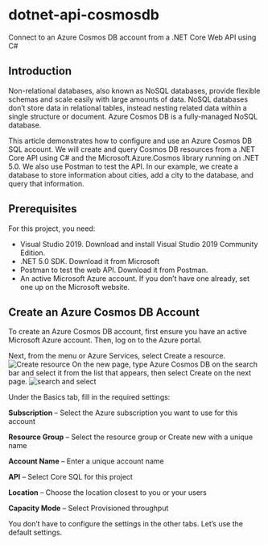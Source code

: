 # dotnet-api-cosmosdb
Connect to an Azure Cosmos DB account from a .NET Core Web API using C#

## Introduction
Non-relational databases, also known as NoSQL databases, provide flexible schemas and scale easily with large amounts of data. NoSQL databases don’t store data in relational tables, instead nesting related data within a single structure or document. Azure Cosmos DB is a fully-managed NoSQL database.

This article demonstrates how to configure and use an Azure Cosmos DB SQL account. We will create and query Cosmos DB resources from a .NET Core API using C# and the Microsoft.Azure.Cosmos library running on .NET 5.0. We also use Postman to test the API. In our example, we create a database to store information about cities, add a city to the database, and query that information. 

## Prerequisites
For this project, you need:
  - Visual Studio 2019. Download and install Visual Studio 2019 Community Edition. 
  - .NET 5.0 SDK. Download it from Microsoft  
  - Postman to test the web API. Download it from Postman. 
  - An active Microsoft Azure account. If you don’t have one already, set one up on the Microsoft website.

## Create an Azure Cosmos DB Account
To create an Azure Cosmos DB account, first ensure you have an active Microsoft Azure account. Then, log on to the Azure portal.

Next, from the menu or Azure Services, select Create a resource.
![Create resource](https://user-images.githubusercontent.com/11193045/112723983-d5de4480-8f19-11eb-9512-09f7f530a609.PNG)
On the new page, type Azure Cosmos DB on the search bar and select it from the list that appears, then select Create on the next page.
![search and select](https://user-images.githubusercontent.com/11193045/112724333-7f720580-8f1b-11eb-8484-0152057c5c60.png)

Under the Basics tab, fill in the required settings:

**Subscription** – Select the Azure subscription you want to use for this account

**Resource Group** – Select the resource group or Create new with a unique name

**Account Name** – Enter a unique account name

**API** – Select Core SQL for this project

**Location** – Choose the location closest to you or your users

**Capacity Mode** – Select Provisioned throughput



You don’t have to configure the settings in the other tabs. Let’s use the default settings.

